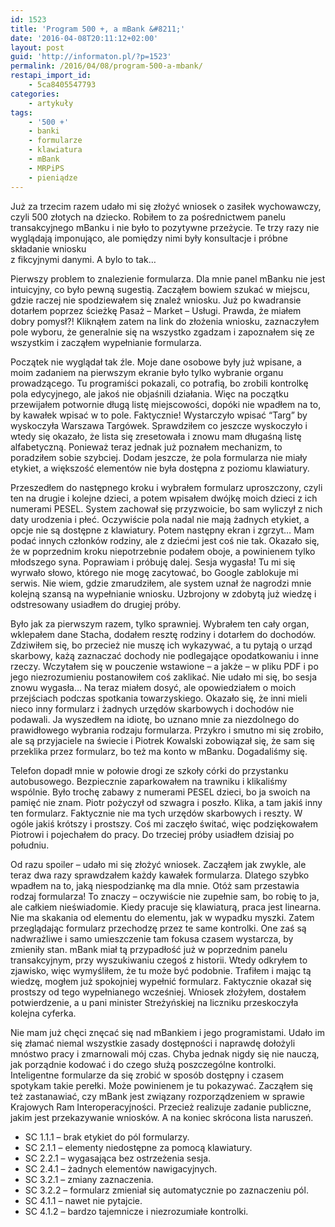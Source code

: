 ```yaml
---
id: 1523
title: 'Program 500 +, a mBank &#8211;'
date: '2016-04-08T20:11:12+02:00'
layout: post
guid: 'http://informaton.pl/?p=1523'
permalink: /2016/04/08/program-500-a-mbank/
restapi_import_id:
    - 5ca8405547793
categories:
    - artykuły
tags:
    - '500 +'
    - banki
    - formularze
    - klawiatura
    - mBank
    - MRPiPS
    - pieniądze
---
```


Już za trzecim razem udało mi się złożyć wniosek o zasiłek wychowawczy, czyli 500 złotych na dziecko. Robiłem to za pośrednictwem panelu transakcyjnego mBanku i nie było to pozytywne przeżycie. Te trzy razy nie wyglądają imponująco, ale pomiędzy nimi były konsultacje i próbne składanie wniosku  
 z fikcyjnymi danymi. A bylo to tak…

Pierwszy problem to znalezienie formularza. Dla mnie panel mBanku nie jest intuicyjny, co było pewną sugestią. Zacząłem bowiem szukać w miejscu, gdzie raczej nie spodziewałem się znaleź wniosku. Już po kwadransie dotarłem poprzez ścieżkę Pasaż – Market – Usługi. Prawda, że miałem dobry pomysł?! Kliknąłem zatem na link do złożenia wniosku, zaznaczyłem pole wyboru, że generalnie się na wszystko zgadzam i zapoznałem się ze wszystkim i zacząłem wypełnianie formularza.

Początek nie wyglądał tak źle. Moje dane osobowe były już wpisane, a moim zadaniem na pierwszym ekranie było tylko wybranie organu prowadzącego. Tu programiści pokazali, co potrafią, bo zrobili kontrolkę pola edycyjnego, ale jakoś nie objaśnili działania. Więc na początku przewijałem potwornie długą listę miejscowości, dopóki nie wpadłem na to, by kawałek wpisać w to pole. Faktycznie! Wystarczyło wpisać “Targ” by wyskoczyła Warszawa Targówek. Sprawdziłem co jeszcze wyskoczyło i wtedy się okazało, że lista się zresetowała i znowu mam długaśną listę alfabetyczną. Ponieważ teraz jednak już poznałem mechanizm, to poradziłem sobie szybciej. Dodam jeszcze, że pola formularza nie miały etykiet, a większość elementów nie była dostępna z poziomu klawiatury.

Przeszedłem do następnego kroku i wybrałem formularz uproszczony, czyli ten na drugie i kolejne dzieci, a potem wpisałem dwójkę moich dzieci z ich numerami PESEL. System zachował się przyzwoicie, bo sam wyliczył z nich daty urodzenia i płeć. Oczywiście pola nadal nie mają żadnych etykiet, a opcje nie są dostępne z klawiatury. Potem następny ekran i zgrzyt… Mam podać innych członków rodziny, ale z dziećmi jest coś nie tak. Okazało się, że w poprzednim kroku niepotrzebnie podałem oboje, a powinienem tylko młodszego syna. Poprawiam i próbuję dalej. Sesja wygasła! Tu mi się wyrwało słowo, którego nie mogę zacytować, bo Google zablokuje mi serwis. Nie wiem, gdzie zmarudziłem, ale system uznał że nagrodzi mnie kolejną szansą na wypełnianie wniosku. Uzbrojony w zdobytą już wiedzę i odstresowany usiadłem do drugiej próby.

Było jak za pierwszym razem, tylko sprawniej. Wybrałem ten cały organ, wklepałem dane Stacha, dodałem resztę rodziny i dotarłem do dochodów. Zdziwiłem się, bo przecież nie muszę ich wykazywać, a tu pytają o urząd skarbowy, każą zaznaczać dochody nie podlegające opodatkowaniu i inne rzeczy. Wczytałem się w pouczenie wstawione – a jakże – w pliku PDF i po jego niezrozumieniu postanowiłem coś zaklikać. Nie udało mi się, bo sesja znowu wygasła… Na teraz miałem dosyć, ale opowiedziałem o moich przejściach podczas spotkania towarzyskiego. Okazało się, że inni mieli nieco inny formularz i żadnych urzędów skarbowych i dochodów nie podawali. Ja wyszedłem na idiotę, bo uznano mnie za niezdolnego do prawidłowego wybrania rodzaju formularza. Przykro i smutno mi się zrobiło, ale są przyjaciele na świecie i Piotrek Kowalski zobowiązał się, że sam się przeklika przez formularz, bo też ma konto w mBanku. Dogadaliśmy się.

Telefon dopadł mnie w połowie drogi ze szkoły córki do przystanku autobusowego. Bezpiecznie zaparkowałem na trawniku i klikaliśmy wspólnie. Było trochę zabawy z numerami PESEL dzieci, bo ja swoich na pamięć nie znam. Piotr pożyczył od szwagra i poszło. Klika, a tam jakiś inny ten formularz. Faktycznie nie ma tych urzędów skarbowych i reszty. W ogóle jakiś krótszy i prostszy. Coś mi zaczęło świtać, więc podziękowałem Piotrowi i pojechałem do pracy. Do trzeciej próby usiadłem dzisiaj po południu.

Od razu spoiler – udało mi się złożyć wniosek. Zacząłem jak zwykle, ale teraz dwa razy sprawdzałem każdy kawałek formularza. Dlatego szybko wpadłem na to, jaką niespodziankę ma dla mnie. Otóż sam przestawia rodzaj formularza! To znaczy – oczywiście nie zupełnie sam, bo robię to ja, ale całkiem nieświadomie. Kiedy pracuje się klawiaturą, praca jest linearna. Nie ma skakania od elementu do elementu, jak w wypadku myszki. Zatem przeglądając formularz przechodzę przez te same kontrolki. One zaś są nadwrażliwe i samo umieszczenie tam fokusa czasem wystarcza, by zmieniły stan. mBank miał tą przypadłość już w poprzednim panelu transakcyjnym, przy wyszukiwaniu czegoś z historii. Wtedy odkryłem to zjawisko, więc wymyśliłem, że tu może być podobnie. Trafiłem i mając tą wiedzę, mogłem już spokojniej wypełnić formularz. Faktycznie okazał się prostszy od tego wypełnianego wcześniej. Wniosek złożyłem, dostałem potwierdzenie, a u pani minister Streżyńskiej na liczniku przeskoczyła kolejna cyferka.

Nie mam już chęci znęcać się nad mBankiem i jego programistami. Udało im się złamać niemal wszystkie zasady dostępności i naprawdę dołożyli mnóstwo pracy i zmarnowali mój czas. Chyba jednak nigdy się nie nauczą, jak porządnie kodować i do czego służą poszczególne kontrolki. Inteligentne formularze da się zrobić w sposób dostępny i czasem spotykam takie perełki. Może powinienem je tu pokazywać. Zacząłem się też zastanawiać, czy mBank jest związany rozporządzeniem w sprawie Krajowych Ram Interoperacyjności. Przecież realizuje zadanie publiczne, jakim jest przekazywanie wniosków. A na koniec skrócona lista naruszeń.

- SC 1.1.1 – brak etykiet do pól formularzy.
- SC 2.1.1 – elementy niedostępne za pomocą klawiatury.
- SC 2.2.1 – wygasająca bez ostrzeżenia sesja.
- SC 2.4.1 – żadnych elementów nawigacyjnych.
- SC 3.2.1 – zmiany zaznaczenia.
- SC 3.2.2 – formularz zmieniał się automatycznie po zaznaczeniu pól.
- SC 4.1.1 – nawet nie pytajcie.
- SC 4.1.2 – bardzo tajemnicze i niezrozumiałe kontrolki.